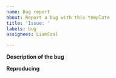 ```yaml
---
name: Bug report
about: Report a bug with this template
title: 'Issue: '
labels: bug
assignees: LiamCoal

---
```


**Description of the bug**
<!-- Replace this line with a description of the bug. -->

**Reproducing**
<!-- Replace this line with steps to reproduce the bug. -->
